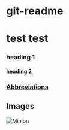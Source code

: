 # git-readme
# test test

### heading 1
#### heading 2
### [Abbreviations](https://github.com/markdown-it/markdown-it-abbr)

## Images
![Minion](https://octodex.github.com/images/minion.png)
